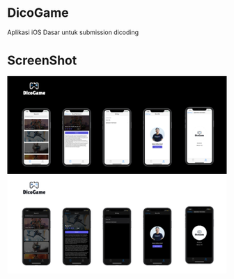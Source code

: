 # DicoGame
Aplikasi iOS Dasar untuk submission dicoding

# ScreenShot
![Screenshot Light Mode](Hi-fi-light.jpg)
![Screenshot Dark Mode](Hi-fi-dark.jpg)
